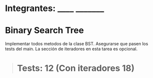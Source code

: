 # Integrantes: ____   _______

# Binary Search Tree

Implementar todos metodos de la clase BST. Asegurarse que pasen los tests del main.
La sección de iteradores en esta tarea es opcional. 

># Tests: 12 (Con iteradores 18)
